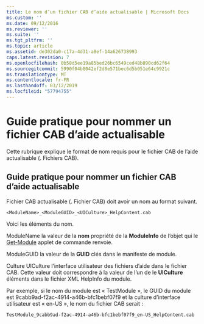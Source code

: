 ```yaml
---
title: Le nom d’un fichier CAB d’aide actualisable | Microsoft Docs
ms.custom: ''
ms.date: 09/12/2016
ms.reviewer: ''
ms.suite: ''
ms.tgt_pltfrm: ''
ms.topic: article
ms.assetid: de302da0-c17a-4d31-a8ef-14a626738993
caps.latest.revision: 7
ms.openlocfilehash: 0b58d5ee19a85bed26bc6549ced48b890cd62f64
ms.sourcegitcommit: 5990f04b8042ef2d8e571bec6d5b051e64c9921c
ms.translationtype: MT
ms.contentlocale: fr-FR
ms.lasthandoff: 03/12/2019
ms.locfileid: "57794755"
---
```

# <a name="how-to-name-an-updatable-help-cab-file"></a>Guide pratique pour nommer un fichier CAB d’aide actualisable

Cette rubrique explique le format de nom requis pour le fichier CAB de l’aide actualisable (. Fichiers CAB).

## <a name="how-to-name-an-updatable-help-cab-file"></a>Guide pratique pour nommer un fichier CAB d’aide actualisable

Fichier CAB actualisable (. Fichier CAB) doit avoir un nom au format suivant.

`<ModuleName>_<ModuleGUID>_<UICulture>_HelpContent.cab`

Voici les éléments du nom.

ModuleName la valeur de la **nom** propriété de la **ModuleInfo** de l’objet qui le [Get-Module](/powershell/module/Microsoft.PowerShell.Core/Get-Module) applet de commande renvoie.

ModuleGUID la valeur de la **GUID** clés dans le manifeste de module.

Culture UICulture l’interface utilisateur des fichiers d’aide dans le fichier CAB. Cette valeur doit correspondre à la valeur de l’un de le **UICulture** éléments dans le fichier XML HelpInfo du module.

Par exemple, si le nom du module est « TestModule », le GUID du module est 9cabb9ad-f2ac-4914-a46b-bfc1bebf07f9 et la culture d’interface utilisateur est « en-US », le nom du fichier CAB serait :

`TestModule_9cabb9ad-f2ac-4914-a46b-bfc1bebf07f9_en-US_HelpContent.cab`